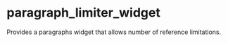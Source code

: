 # paragraph_limiter_widget
Provides a paragraphs widget that allows number of reference limitations.
